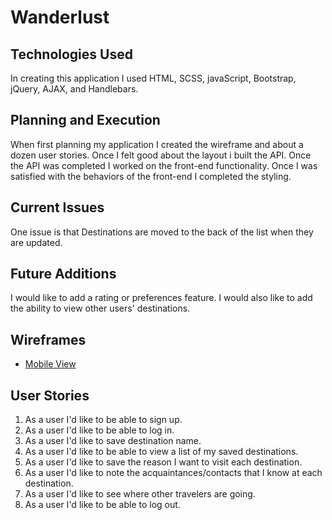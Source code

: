 # Wanderlust


## Technologies Used
In creating this application I used HTML, SCSS, javaScript, Bootstrap, jQuery, AJAX, and Handlebars.


## Planning and Execution
When first planning my application I created the wireframe and about a dozen user stories.  Once I felt good about the layout i built the API.  Once the API was completed I worked on the front-end functionality.  Once I was satisfied with the behaviors of the front-end I completed the styling.


## Current Issues
One issue is that Destinations are moved to the back of the list when they are updated.


## Future Additions
I would like to add a rating or preferences feature.  I would also like to add the ability to view other users' destinations.


## Wireframes
- [Mobile View](https://i.imgur.com/LYTNJ2t.png)


## User Stories
1) As a user I'd like to be able to sign up.
1) As a user I'd like to be able to log in.
1) As a user I'd like to save destination name.
1) As a user I'd like to be able to view a list of my saved destinations.
1) As a user I'd like to save the reason I want to visit each destination.
1) As a user I'd like to note the acquaintances/contacts that I know at each destination.
1) As a user I'd like to see where other travelers are going.
1) As a user I'd like to be able to log out.
